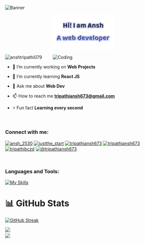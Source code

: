 ![Banner](https://res.cloudinary.com/superfolio/image/upload/v1620689979/68747470733a2f2f692e70696e696d672e636f6d2f6f726967696e616c732f63362f33332f63322f63363333633230656465383266306530636564376435373064626533613166332e676966_yjuh2s.gif)
<p align="center"><img width="40%" alt="Hello, I'm Ansh Tripathi. I do development!" src="header2.png" /></a></p>

<img align="right" alt="Coding" width="350" src="https://i.pinimg.com/originals/81/17/8b/81178b47a8598f0c81c4799f2cdd4057.gif">

<p align="left"> <img src="https://komarev.com/ghpvc/?username=anshtripathi079&label=Profile%20views&color=0e75b6&style=flat" alt="anshtripathi079" /> </p>

- 🔭 I’m currently working on **Web Projects**

- 🌱 I’m currently learning **React JS**

- 💬 Ask me about **Web Dev**

- 📫 How to reach me **tripathiansh673@gmail.com**

- ⚡ Fun fact **Learning every second**
<br>
<h3 align="left">Connect with me:</h3>
<p align="left">
<a href="https://instagram.com/ansh_2530" target="blank"><img align="center" src="https://raw.githubusercontent.com/rahuldkjain/github-profile-readme-generator/master/src/images/icons/Social/instagram.svg" alt="ansh_2530" height="30" width="40" /></a>
<a href="https://www.codechef.com/users/justthe_start" target="blank"><img align="center" src="https://cdn.jsdelivr.net/npm/simple-icons@3.1.0/icons/codechef.svg" alt="justthe_start" height="30" width="40" style="background-color:white;" /></a>
<a href="https://www.hackerrank.com/tripathiansh673" target="blank"><img align="center" src="https://raw.githubusercontent.com/rahuldkjain/github-profile-readme-generator/master/src/images/icons/Social/hackerrank.svg" alt="tripathiansh673" height="30" width="40" /></a>
<a href="https://www.leetcode.com/tripathiansh673" target="blank"><img align="center" src="https://raw.githubusercontent.com/rahuldkjain/github-profile-readme-generator/master/src/images/icons/Social/leet-code.svg" alt="tripathiansh673" height="30" width="40" /></a>
<a href="https://auth.geeksforgeeks.org/user/tripathibczd" target="blank"><img align="center" src="https://raw.githubusercontent.com/rahuldkjain/github-profile-readme-generator/master/src/images/icons/Social/geeks-for-geeks.svg" alt="tripathibczd" height="30" width="40" /></a>
<a href="https://www.hackerearth.com/@tripathiansh673" target="blank"><img align="center" src="https://raw.githubusercontent.com/rahuldkjain/github-profile-readme-generator/master/src/images/icons/Social/hackerearth.svg" alt="@tripathiansh673" height="30" width="40" /></a>
</p>
<br>
<h3 align="left">Languages and Tools:</h3>
<!-- <p align="left"> <a href="https://getbootstrap.com" target="_blank" rel="noreferrer"> <img src="https://raw.githubusercontent.com/devicons/devicon/master/icons/bootstrap/bootstrap-plain-wordmark.svg" alt="bootstrap" width="40" height="40"/> </a> <a href="https://www.cprogramming.com/" target="_blank" rel="noreferrer"> <img src="https://raw.githubusercontent.com/devicons/devicon/master/icons/c/c-original.svg" alt="c" width="40" height="40"/> </a> <a href="https://www.w3schools.com/cpp/" target="_blank" rel="noreferrer"> <img src="https://raw.githubusercontent.com/devicons/devicon/master/icons/cplusplus/cplusplus-original.svg" alt="cplusplus" width="40" height="40"/> </a> <a href="https://www.w3schools.com/css/" target="_blank" rel="noreferrer"> <img src="https://raw.githubusercontent.com/devicons/devicon/master/icons/css3/css3-original-wordmark.svg" alt="css3" width="40" height="40"/> </a> <a href="https://git-scm.com/" target="_blank" rel="noreferrer"> <img src="https://www.vectorlogo.zone/logos/git-scm/git-scm-icon.svg" alt="git" width="40" height="40"/> </a> <a href="https://www.w3.org/html/" target="_blank" rel="noreferrer"> <img src="https://raw.githubusercontent.com/devicons/devicon/master/icons/html5/html5-original-wordmark.svg" alt="html5" width="40" height="40"/> </a>  <a href="https://developer.mozilla.org/en-US/docs/Web/JavaScript" target="_blank" rel="noreferrer"> <img src="https://raw.githubusercontent.com/devicons/devicon/master/icons/javascript/javascript-original.svg" alt="javascript" width="40" height="40"/> </a>  <a href="https://firebase.google.com/" target="_blank" rel="noreferrer"> <img src="https://www.vectorlogo.zone/logos/firebase/firebase-icon.svg" alt="firebase" width="40" height="40"/> </a> <br> <br><a href="https://www.mysql.com/" target="_blank" rel="noreferrer"> <img src="https://raw.githubusercontent.com/devicons/devicon/master/icons/mysql/mysql-original-wordmark.svg" alt="mysql" width="40" height="40"/> </a>  <a href="https://www.oracle.com/" target="_blank" rel="noreferrer"> <img src="https://raw.githubusercontent.com/devicons/devicon/master/icons/oracle/oracle-original.svg" alt="oracle" width="40" height="40"/> </a> <a href="https://www.photoshop.com/en" target="_blank" rel="noreferrer"> <img src="https://raw.githubusercontent.com/devicons/devicon/master/icons/photoshop/photoshop-line.svg" alt="photoshop" width="40" height="40"/> </a> <a href="https://www.php.net" target="_blank" rel="noreferrer"> <img src="https://raw.githubusercontent.com/devicons/devicon/master/icons/php/php-original.svg" alt="php" width="40" height="40"/> </a> <a href="https://www.python.org" target="_blank" rel="noreferrer"> <img src="https://raw.githubusercontent.com/devicons/devicon/master/icons/python/python-original.svg" alt="python" width="40" height="40"/> </a> <a href="https://reactjs.org/" target="_blank" rel="noreferrer"> <img src="https://raw.githubusercontent.com/devicons/devicon/master/icons/react/react-original-wordmark.svg" alt="react" width="40" height="40"/> </a> <a href="https://tailwindcss.com/" target="_blank" rel="noreferrer"> <img src="https://www.vectorlogo.zone/logos/tailwindcss/tailwindcss-icon.svg" alt="tailwind" width="40" height="40"/> </a>
 <a href="https://redux.js.org" target="_blank" rel="noreferrer"> <img src="https://raw.githubusercontent.com/devicons/devicon/master/icons/redux/redux-original.svg" alt="redux" width="40" height="40"/> </a> </p> -->

[![My Skills](https://skillicons.dev/icons?i=c,cpp,bootstrap,css,sass,figma,firebase,git,github,html,js,java,md,mysql,ps,php,pr,redux,styledcomponents,vscode,tailwind,python,react,nextjs,materialui,androidstudio&perline=10)](https://skillicons.dev)


 # 📊 GitHub Stats
<!-- ![](https://github-readme-stats.vercel.app/api?username=Anshtripathi079&theme=vision-friendly-dark&hide_border=false&include_all_commits=false&count_private=false)<br/> -->
<!-- ![](https://github-readme-streak-stats.herokuapp.com/?user=Anshtripathi079&theme=vision-friendly-dark&hide_border=false)<br/> -->
<!-- ![](https://github-readme-stats.vercel.app/api/top-langs/?username=Anshtripathi079&theme=vision-friendly-dark&hide_border=false&include_all_commits=false&count_private=false&layout=compact) -->

[![GitHub Streak](https://streak-stats.demolab.com/?user=Anshtripathi079&theme=dracula)](https://git.io/streak-stats)
<!--  ## 🏆 GitHub Trophies
![](https://github-profile-trophy.vercel.app/?username=Anshtripathi079&theme=juicyfresh&no-frame=false&no-bg=false&margin-w=4) -->
<!-- <p>&nbsp;<img align="center" src="https://github-readme-stats.vercel.app/api?username=anshtripathi079&show_icons=true&locale=en" alt="anshtripathi079" /></p> -->
<div>
  <a href="https://github.com/Anshtripathi079">
    <img height="150em" src="https://github-readme-stats.vercel.app/api?username=Anshtripathi079&count_private=true&include_all_commits=true&show_icons=true&theme=dracula&hide_border=false&show_owner=true"/><br>
    <img height="150em" src="https://github-readme-stats.vercel.app/api/top-langs/?username=Anshtripathi079&theme=dracula&hide_border=false&&layout=compact"/>
  </a>
</div>

